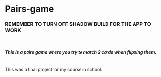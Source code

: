 # Pairs-game
<h3> REMEMBER TO TURN OFF SHADOW BUILD FOR THE APP TO WORK </h3></br>
<h5>This is a pairs game where you try to match 2 cards when flipping them.</h5></br>
This was a final project for my course in school.

